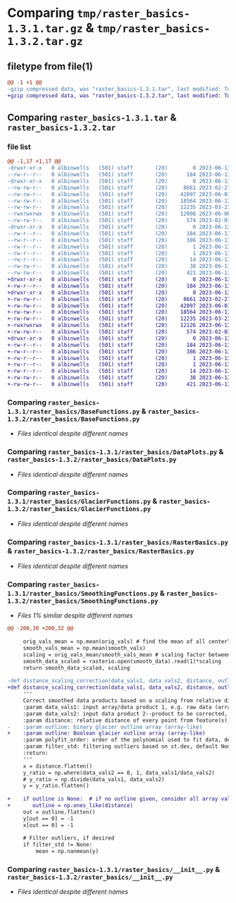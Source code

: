 # Comparing `tmp/raster_basics-1.3.1.tar.gz` & `tmp/raster_basics-1.3.2.tar.gz`

## filetype from file(1)

```diff
@@ -1 +1 @@
-gzip compressed data, was "raster_basics-1.3.1.tar", last modified: Tue Jun 13 17:49:56 2023, max compression
+gzip compressed data, was "raster_basics-1.3.2.tar", last modified: Tue Jun 13 18:15:07 2023, max compression
```

## Comparing `raster_basics-1.3.1.tar` & `raster_basics-1.3.2.tar`

### file list

```diff
@@ -1,17 +1,17 @@
-drwxr-xr-x   0 albinwells   (501) staff       (20)        0 2023-06-13 17:49:56.882289 raster_basics-1.3.1/
--rw-r--r--   0 albinwells   (501) staff       (20)      184 2023-06-13 17:49:56.882366 raster_basics-1.3.1/PKG-INFO
-drwxr-xr-x   0 albinwells   (501) staff       (20)        0 2023-06-13 17:49:56.881309 raster_basics-1.3.1/raster_basics/
--rw-rw-r--   0 albinwells   (501) staff       (20)     8661 2023-02-27 17:09:17.000000 raster_basics-1.3.1/raster_basics/BaseFunctions.py
--rw-rw-r--   0 albinwells   (501) staff       (20)    42097 2023-06-01 21:15:30.000000 raster_basics-1.3.1/raster_basics/DataPlots.py
--rw-rw-r--   0 albinwells   (501) staff       (20)    18564 2023-06-13 17:47:25.000000 raster_basics-1.3.1/raster_basics/GlacierFunctions.py
--rw-rw-r--   0 albinwells   (501) staff       (20)    12235 2023-03-23 16:41:47.000000 raster_basics-1.3.1/raster_basics/RasterBasics.py
--rwxrwxrwx   0 albinwells   (501) staff       (20)    12008 2023-06-06 14:10:42.000000 raster_basics-1.3.1/raster_basics/SmoothingFunctions.py
--rw-rw-r--   0 albinwells   (501) staff       (20)      574 2023-02-03 15:09:59.000000 raster_basics-1.3.1/raster_basics/__init__.py
-drwxr-xr-x   0 albinwells   (501) staff       (20)        0 2023-06-13 17:49:56.882179 raster_basics-1.3.1/raster_basics.egg-info/
--rw-r--r--   0 albinwells   (501) staff       (20)      184 2023-06-13 17:49:56.000000 raster_basics-1.3.1/raster_basics.egg-info/PKG-INFO
--rw-r--r--   0 albinwells   (501) staff       (20)      386 2023-06-13 17:49:56.000000 raster_basics-1.3.1/raster_basics.egg-info/SOURCES.txt
--rw-r--r--   0 albinwells   (501) staff       (20)        1 2023-06-13 17:49:56.000000 raster_basics-1.3.1/raster_basics.egg-info/dependency_links.txt
--rw-r--r--   0 albinwells   (501) staff       (20)        1 2023-06-13 17:49:56.000000 raster_basics-1.3.1/raster_basics.egg-info/not-zip-safe
--rw-r--r--   0 albinwells   (501) staff       (20)       14 2023-06-13 17:49:56.000000 raster_basics-1.3.1/raster_basics.egg-info/top_level.txt
--rw-rw-r--   0 albinwells   (501) staff       (20)       38 2023-06-13 17:49:56.882677 raster_basics-1.3.1/setup.cfg
--rw-rw-r--   0 albinwells   (501) staff       (20)      421 2023-06-13 17:46:02.000000 raster_basics-1.3.1/setup.py
+drwxr-xr-x   0 albinwells   (501) staff       (20)        0 2023-06-13 18:15:07.720164 raster_basics-1.3.2/
+-rw-r--r--   0 albinwells   (501) staff       (20)      184 2023-06-13 18:15:07.720254 raster_basics-1.3.2/PKG-INFO
+drwxr-xr-x   0 albinwells   (501) staff       (20)        0 2023-06-13 18:15:07.719103 raster_basics-1.3.2/raster_basics/
+-rw-rw-r--   0 albinwells   (501) staff       (20)     8661 2023-02-27 17:09:17.000000 raster_basics-1.3.2/raster_basics/BaseFunctions.py
+-rw-rw-r--   0 albinwells   (501) staff       (20)    42097 2023-06-01 21:15:30.000000 raster_basics-1.3.2/raster_basics/DataPlots.py
+-rw-rw-r--   0 albinwells   (501) staff       (20)    18564 2023-06-13 17:47:25.000000 raster_basics-1.3.2/raster_basics/GlacierFunctions.py
+-rw-rw-r--   0 albinwells   (501) staff       (20)    12235 2023-03-23 16:41:47.000000 raster_basics-1.3.2/raster_basics/RasterBasics.py
+-rwxrwxrwx   0 albinwells   (501) staff       (20)    12126 2023-06-13 18:14:16.000000 raster_basics-1.3.2/raster_basics/SmoothingFunctions.py
+-rw-rw-r--   0 albinwells   (501) staff       (20)      574 2023-02-03 15:09:59.000000 raster_basics-1.3.2/raster_basics/__init__.py
+drwxr-xr-x   0 albinwells   (501) staff       (20)        0 2023-06-13 18:15:07.720017 raster_basics-1.3.2/raster_basics.egg-info/
+-rw-r--r--   0 albinwells   (501) staff       (20)      184 2023-06-13 18:15:07.000000 raster_basics-1.3.2/raster_basics.egg-info/PKG-INFO
+-rw-r--r--   0 albinwells   (501) staff       (20)      386 2023-06-13 18:15:07.000000 raster_basics-1.3.2/raster_basics.egg-info/SOURCES.txt
+-rw-r--r--   0 albinwells   (501) staff       (20)        1 2023-06-13 18:15:07.000000 raster_basics-1.3.2/raster_basics.egg-info/dependency_links.txt
+-rw-r--r--   0 albinwells   (501) staff       (20)        1 2023-06-13 18:15:07.000000 raster_basics-1.3.2/raster_basics.egg-info/not-zip-safe
+-rw-r--r--   0 albinwells   (501) staff       (20)       14 2023-06-13 18:15:07.000000 raster_basics-1.3.2/raster_basics.egg-info/top_level.txt
+-rw-rw-r--   0 albinwells   (501) staff       (20)       38 2023-06-13 18:15:07.720600 raster_basics-1.3.2/setup.cfg
+-rw-rw-r--   0 albinwells   (501) staff       (20)      421 2023-06-13 18:14:32.000000 raster_basics-1.3.2/setup.py
```

### Comparing `raster_basics-1.3.1/raster_basics/BaseFunctions.py` & `raster_basics-1.3.2/raster_basics/BaseFunctions.py`

 * *Files identical despite different names*

### Comparing `raster_basics-1.3.1/raster_basics/DataPlots.py` & `raster_basics-1.3.2/raster_basics/DataPlots.py`

 * *Files identical despite different names*

### Comparing `raster_basics-1.3.1/raster_basics/GlacierFunctions.py` & `raster_basics-1.3.2/raster_basics/GlacierFunctions.py`

 * *Files identical despite different names*

### Comparing `raster_basics-1.3.1/raster_basics/RasterBasics.py` & `raster_basics-1.3.2/raster_basics/RasterBasics.py`

 * *Files identical despite different names*

### Comparing `raster_basics-1.3.1/raster_basics/SmoothingFunctions.py` & `raster_basics-1.3.2/raster_basics/SmoothingFunctions.py`

 * *Files 1% similar despite different names*

```diff
@@ -200,30 +200,32 @@
     
     orig_vals_mean = np.mean(orig_vals) # find the mean of all centerline values
     smooth_vals_mean = np.mean(smooth_vals)
     scaling = orig_vals_mean/smooth_vals_mean # scaling factor between smooth and raw data based on centerline mean
     smooth_data_scaled = rasterio.open(smooth_data).read(1)*scaling
     return smooth_data_scaled, scaling
     
-def distance_scaling_correction(data_vals1, data_vals2, distance, outline, polyfit_order=2, filter_std=None):
+def distance_scaling_correction(data_vals1, data_vals2, distance, outline=None, polyfit_order=2, filter_std=None):
     '''
     Correct smoothed data products based on a scaling from relative distance from centerline
     :param data_vals1: input array/data product 1, e.g. raw data (array-like)
     :param data_vals2: input data product 2--product to be corrected, e.g. smoothed data (array-like)
     :param distance: relative distance of every point from feature(s), e.g. centerlines (array-like)
-    :param outline: binary glacier outline array (array-like)
+    :param outline: Boolean glacier outline array (array-like)
     :param polyfit_order: order of the polynomial used to fit data, default 2 (int)
     :param filter_std: filtering outliers based on st.dev, default None (numeric)
     :return:
     '''
     x = distance.flatten()
     y_ratio = np.where(data_vals2 == 0, 1, data_vals1/data_vals2)
     # y_ratio = np.divide(data_vals1, data_vals2)
     y = y_ratio.flatten()
     
+    if outline is None:  # if no outline given, consider all array values
+    	outline = np.ones_like(distance)
     out = outline.flatten()
     y[out == 0] = -1
     x[out == 0] = -1
 
     # Filter outliers, if desired
     if filter_std != None:
         mean = np.nanmean(y)
```

### Comparing `raster_basics-1.3.1/raster_basics/__init__.py` & `raster_basics-1.3.2/raster_basics/__init__.py`

 * *Files identical despite different names*

